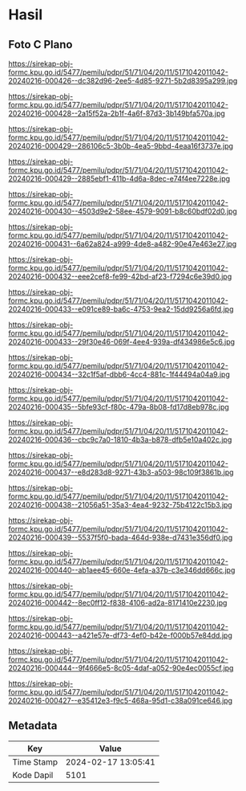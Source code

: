 # Hasil

## Foto C Plano

https://sirekap-obj-formc.kpu.go.id/5477/pemilu/pdpr/51/71/04/20/11/5171042011042-20240216-000426--dc382d96-2ee5-4d85-9271-5b2d8395a299.jpg

https://sirekap-obj-formc.kpu.go.id/5477/pemilu/pdpr/51/71/04/20/11/5171042011042-20240216-000428--2a15f52a-2b1f-4a6f-87d3-3b149bfa570a.jpg

https://sirekap-obj-formc.kpu.go.id/5477/pemilu/pdpr/51/71/04/20/11/5171042011042-20240216-000429--286106c5-3b0b-4ea5-9bbd-4eaa16f3737e.jpg

https://sirekap-obj-formc.kpu.go.id/5477/pemilu/pdpr/51/71/04/20/11/5171042011042-20240216-000429--2885ebf1-411b-4d6a-8dec-e74f4ee7228e.jpg

https://sirekap-obj-formc.kpu.go.id/5477/pemilu/pdpr/51/71/04/20/11/5171042011042-20240216-000430--4503d9e2-58ee-4579-9091-b8c60bdf02d0.jpg

https://sirekap-obj-formc.kpu.go.id/5477/pemilu/pdpr/51/71/04/20/11/5171042011042-20240216-000431--6a62a824-a999-4de8-a482-90e47e463e27.jpg

https://sirekap-obj-formc.kpu.go.id/5477/pemilu/pdpr/51/71/04/20/11/5171042011042-20240216-000432--eee2cef8-fe99-42bd-af23-f7294c6e39d0.jpg

https://sirekap-obj-formc.kpu.go.id/5477/pemilu/pdpr/51/71/04/20/11/5171042011042-20240216-000433--e091ce89-ba6c-4753-9ea2-15dd9256a6fd.jpg

https://sirekap-obj-formc.kpu.go.id/5477/pemilu/pdpr/51/71/04/20/11/5171042011042-20240216-000433--29f30e46-069f-4ee4-939a-df434986e5c6.jpg

https://sirekap-obj-formc.kpu.go.id/5477/pemilu/pdpr/51/71/04/20/11/5171042011042-20240216-000434--32c1f5af-dbb6-4cc4-881c-1f44494a04a9.jpg

https://sirekap-obj-formc.kpu.go.id/5477/pemilu/pdpr/51/71/04/20/11/5171042011042-20240216-000435--5bfe93cf-f80c-479a-8b08-fd17d8eb978c.jpg

https://sirekap-obj-formc.kpu.go.id/5477/pemilu/pdpr/51/71/04/20/11/5171042011042-20240216-000436--cbc9c7a0-1810-4b3a-b878-dfb5e10a402c.jpg

https://sirekap-obj-formc.kpu.go.id/5477/pemilu/pdpr/51/71/04/20/11/5171042011042-20240216-000437--e8d283d8-9271-43b3-a503-98c109f3861b.jpg

https://sirekap-obj-formc.kpu.go.id/5477/pemilu/pdpr/51/71/04/20/11/5171042011042-20240216-000438--21056a51-35a3-4ea4-9232-75b4122c15b3.jpg

https://sirekap-obj-formc.kpu.go.id/5477/pemilu/pdpr/51/71/04/20/11/5171042011042-20240216-000439--5537f5f0-bada-464d-938e-d7431e356df0.jpg

https://sirekap-obj-formc.kpu.go.id/5477/pemilu/pdpr/51/71/04/20/11/5171042011042-20240216-000440--ab1aee45-660e-4efa-a37b-c3e346dd666c.jpg

https://sirekap-obj-formc.kpu.go.id/5477/pemilu/pdpr/51/71/04/20/11/5171042011042-20240216-000442--8ec0ff12-f838-4106-ad2a-8171410e2230.jpg

https://sirekap-obj-formc.kpu.go.id/5477/pemilu/pdpr/51/71/04/20/11/5171042011042-20240216-000443--a421e57e-df73-4ef0-b42e-f000b57e84dd.jpg

https://sirekap-obj-formc.kpu.go.id/5477/pemilu/pdpr/51/71/04/20/11/5171042011042-20240216-000444--9f4666e5-8c05-4daf-a052-90e4ec0055cf.jpg

https://sirekap-obj-formc.kpu.go.id/5477/pemilu/pdpr/51/71/04/20/11/5171042011042-20240216-000427--e35412e3-f9c5-468a-95d1-c38a091ce646.jpg


## Metadata

| Key        | Value               |
| ---------- | ------------------- |
| Time Stamp | 2024-02-17 13:05:41 |
| Kode Dapil | 5101                |



